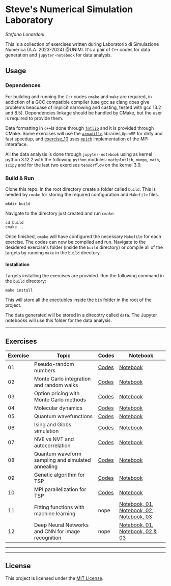 # Steve's Numerical Simulation Laboratory
_Stefano Lonardoni_

This is a collection of exercises written during Laboratorio di Simulazione Numerica (A.A. 2023-2024) @UNIMI. It's a pair of `C++` codes for data generation and `jupyter-notebook` for data analysis.

## Usage

### Dependences
For building and running the `C++` codes `cmake` and `make` are required, in addiction of a GCC compatible compiler (use gcc as clang does give problems beacuase of implicit narrowing and casting, tested with gcc 13.2 and 8.5). Dependencies linkage should be handled by CMake, but the user is required to provide them.

Data formatting in `c++`is done through [`fmtlib`](https://fmt.dev/latest/index.html) and it is provided through CMake.
Some exercises will use the [`armadillo`](https://arma.sourceforge.net/) libraries,`OpenMP` for dirty and fast speedup, and [exercise_10](#exercise-10) uses [`mpich`]() implementation of the MPI interaface.

All the data analysis is done through `jupyter-notebook` using as kernel python 3.12.2 with the following `python` modules: `mathplotlib`, `numpy`, `math`, `scipy` and for the last two exercises `tensorflow` on the kernel 3.9.

### Build & Run
Clone this repo. In the root directory create a folder called `build`. This is needed by `cmake` for storing the required configuration and `Makefile` files.

```shell
mkdir build
```

Navigate to the directory just created and run `cmake`:
```shell
cd build
cmake ..
```

Once finished, `cmake` will have configured the necessary `Makefile` for each exercise. The codes can now be compiled and run. Navigate to the desidered exercise's folder (inside the `build` directory) or compile all of the targets by running ```make``` in the `build` directory.

#### Installation
Targets installing the exercises are provided. Run the following command in the `build` directory:

```shell
make install
```
This will store all the exectubles inside the `bin` folder in the root of the project.

The data generated will be stored in a direcotry called `data`. The Jupyter notebooks will use this folder for the data analysis.

---

## Exercises

<!-- ### Global todo -->
<!-- 
- [x] Refactor all libraries (ex.: only one blocking avg)
- [x] Remake global cmake project structure like [this](https://cliutils.gitlab.io/modern-cmake/chapters/basics/structure.html)
- [x] Before making data public, uniform naming convention for all data files -->
<!-- - [x] Make data public for release -->
<!-- - [ ] ~~Implement auto-equilibration~~ -->
<!-- - [x] Investigate potential energy and total enry errors (too small !?) (investigate total energy)
- [ ] Add messages to user when launching programss -->

Exercise | Topic | Codes | Notebook
|:---|---|---|---|
| 01 | Pseudo-random numbers | [Codes](/exercise_01/) | [Notebook](/notebooks/exercise_01.ipynb) |
| 02 | Monte Carlo integration and random walks | [Codes](/exercise_02/) | [Notebook](/notebooks/exercise_02.ipynb) |
| 03 | Option pricing with Monte Carlo methods | [Codes](/exercise_03/) | [Notebook](/notebooks/exercise_03.ipynb) |
| 04 | Molecular dynamics | [Codes](/exercise_04/) | [Notebook](/notebooks/exercise_04.ipynb) |
| 05 | Quantum wavefunctions | [Codes](/exercise_05/) | [Notebook](/notebooks/exercise_05.ipynb) |
| 06 | Ising and Gibbs simulation | [Codes](/exercise_06/) | [Notebook](/notebooks/exercise_06.ipynb) |
| 07 | NVE vs NVT and autocorrelation | [Codes](/exercise_07/) | [Notebook](/notebooks/exercise_07.ipynb) |
| 08 | Quantum waveform sampling and simulated annealing | [Codes](/exercise_08/) | [Notebook](/notebooks/exercise_08.ipynb) |
| 09 | Genetic algorithm for TSP | [Codes](/exercise_09/) | [Notebook](/notebooks/exercise_09.ipynb) |
| 10 | MPI parallelization for TSP | [Codes](/exercise_10/) | [Notebook](/notebooks/exercise_10.ipynb) |
| 11 | Fitting functions with machine learning | nope | [Notebook, 01](/notebooks/exercise_11_1.ipynb), [Notebook, 02](/notebooks/exercise_11_2.ipynb), [Notebook, 03](/notebooks/exercise_11_3.ipynb) |
| 12 | Deep Neural Networks and CNN for image recognition | nope | [Notebook, 01](/notebooks/exercise_12_1.ipynb), [Notebook, 02 & 03](/notebooks/exercise_12_2_3.ipynb) |


<!-- 
### Exercise 01 ([Notebook](/notebooks/exercise_01.ipynb), [Codes](/exercise_01/))
Testing the pseudo-random generator with blocking averages and inverse distributions.

#### To Do
Done!
- [x] Accurate description in the notebook
- [x] Add assignments
- [x] Progressive uncertainity for all blocking avgs in the notebooks
- [x] Add fits to histograms in notebook, ex01.2
- [x] Commenting code where needed
- [x] Adding messages in the c++ codes

### Exercise 02 ([Notebook](/notebooks/exercise_02.ipynb), [Codes](/exercise_02/))
Monte Carlo integration and random walks.

#### To Do
Done!

- [x] Accurate description in the notebook
- [x] Add assignments
- [x] Add fits for random walks
- [x] Add comparison with fitted curves
- [x] Commenting code where needed
- [ ] Adding messages in the c++ codes

### Exercise 03 ([Notebook](/notebooks/exercise_03.ipynb), [Codes](/exercise_03/))
Option pricing with Monte Carlo methods.

#### To Do
Done!

- [x] Accurate description in the notebook
- [x] Add assignments
- [x] Add comparison between each method, and analytic resolutions
- [x] Commenting code where needed
- [ ] Adding messages in the c++ codes

### Exercise 04 ([Notebook](/notebooks/exercise_04.ipynb), [Codes](/exercise_04/))
First encounter with molecular dynamics. Pressure calculation and phase equilibration.

#### To Do
*CHECK TOTAL ENERGY FOR GASES*


instead of using omp for multithreading and a monolithic program, a python script may be more appropriate for the task.

- [x] Accurate description in the notebook (remain ex04.2)
- [x] Add assignments
- [x] Add intercept in jupyter with proposed values
- [ ] ~~Add controls to specify which phase to run~~
- [ ] ~~Polish unneeded output (for ex: each task in the equilibration step write to the same output file)~~

### Exercise 05 ([Notebook](/notebooks/exercise_05.ipynb), [Codes](/exercise_05/))
Sampling quantum wavefunctions with the Metropolis algorithm.

#### To Do
basic notebook (ex not required)
refactor code to use shared_ptr or similar. remember to use make_shared, and dynamic/static_pointer_cast.

### Exercise 06 ([Notebook](/notebooks/exercise_06.ipynb), [Codes](/exercise_06/))
Ising and Gibbs simulation.

#### To Do
* ADD OBSERVATIONS ON THE DIFFERENCE BETWEEN METRO AND GIBBS AT LOWER TEMPS *
accutate description in the notebook, add assignments, plots and fits

### Exercise 07 ([Notebook](/notebooks/exercise_07.ipynb), [Codes](/exercise_07/))
NVE vs NVT and their autocorrelation.

#### To Do
accurate descr, ~~add assignments, refactor autocorrelation compute. NEEDS GOFRRRRR~~, add observations for comparisons and negative values in autocorrelation?


### Exercise 08 ([Notebook](/notebooks/exercise_08.ipynb), [Codes](/exercise_08/))
Quantum waveform sampling and simulated annealing with custom potential.

#### To Do
complete the observations ant theory part, power spectrum???, ~~add assignments,to do everything after refactor ex05 code. rewrite code to borrowing standr or similar~~

### Exercise 09 ([Notebook](/notebooks/exercise_09.ipynb), [Codes](/exercise_09/))
Genetic algorithm for TSP.


#### To Do
accurate descr, add assignments
(added better comparison between selections)
~~check every mutation algorithm, and find best mutation rate.~~


### Exercise 10 ([Notebook](/notebooks/exercise_10.ipynb), [Codes](/exercise_10/))
MPI parallelization with migrations for TSP.

#### To Do
accurate descr, add assignments
refactor atlas so we can send with MPI_Bcast the map to all nodes, or at least a seed system (should be already implentem implicitely beacause rnd set seed with 0)

### Exercise 11 ([Notebook, 01](/notebooks/exercise_11_1.ipynb), [Notebook, 02](/notebooks/exercise_11_2.ipynb), [Notebook, 03](/notebooks/exercise_11_3.ipynb))
Fitting functions with machine learning.

### Exercise 12 ([Notebook, 01](/notebooks/exercise_12_1.ipynb), [Notebook, 02 & 03](/notebooks/exercise_12_2_3.ipynb))
Deep Neural Networks and CNN for image recognition. -->

---
---


## License

This project is licensed under the [MIT License](LICENSE).
